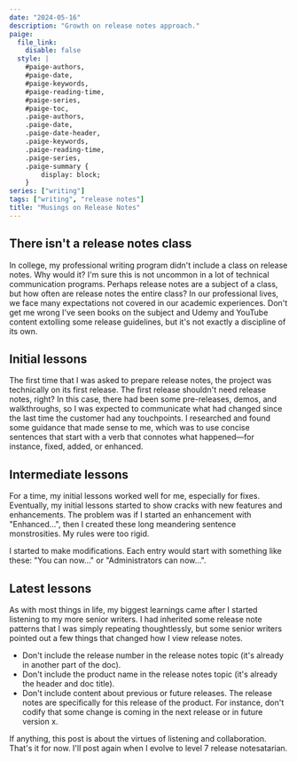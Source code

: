 ```yaml
---
date: "2024-05-16"
description: "Growth on release notes approach."
paige:
  file_link:
    disable: false
  style: |
    #paige-authors,
    #paige-date,
    #paige-keywords,
    #paige-reading-time,
    #paige-series,
    #paige-toc,
    .paige-authors,
    .paige-date,
    .paige-date-header,
    .paige-keywords,
    .paige-reading-time,
    .paige-series,
    .paige-summary {
        display: block;
    }
series: ["writing"]
tags: ["writing", "release notes"]
title: "Musings on Release Notes"
---
```


## There isn't a release notes class

In college, my professional writing program didn't include a class on release notes. Why would it? I'm sure this is not uncommon in a lot of technical communication programs. Perhaps release notes are a subject of a class, but how often are release notes the entire class? In our professional lives, we face many expectations not covered in our academic experiences. Don't get me wrong I've seen books on the subject and Udemy and YouTube content extolling some release guidelines, but it's not exactly a discipline of its own.

## Initial lessons

The first time that I was asked to prepare release notes, the project was technically on its first release. The first release shouldn't need release notes, right? In this case, there had been some pre-releases, demos, and walkthroughs, so I was expected to communicate what had changed since the last time the customer had any touchpoints. I researched and found some guidance that made sense to me, which was to use concise sentences that start with a verb that connotes what happened—for instance, fixed, added, or enhanced.

## Intermediate lessons

For a time, my initial lessons worked well for me, especially for fixes. Eventually, my initial lessons started to show cracks with new features and enhancements. The problem was if I started an enhancement with "Enhanced...", then I created these long meandering sentence monstrosities. My rules were too rigid. 

I started to make modifications. Each entry would start with something like these: "You can now..." or "Administrators can now...".

## Latest lessons

As with most things in life, my biggest learnings came after I started listening to my more senior writers. I had inherited some release note patterns that I was simply repeating thoughtlessly, but some senior writers pointed out a few things that changed how I view release notes.

- Don't include the release number in the release notes topic (it's already in another part of the doc).
- Don't include the product name in the release notes topic (it's already the header and doc title).
- Don't include content about previous or future releases. The release notes are specifically for this release of the product. For instance, don't codify that some change is coming in the next release or in future version x. 

If anything, this post is about the virtues of listening and collaboration. That's it for now. I'll post again when I evolve to level 7 release notesatarian.
